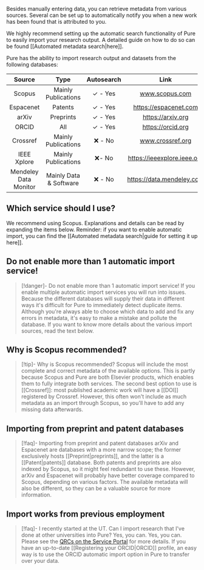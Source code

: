 
Besides manually entering data, you can retrieve metadata from various sources. Several can be set up to automatically notify you when a new work has been found that is attributed to you.

We highly recommend setting up the automatic search functionality of Pure to easily import your research output. A detailed guide on how to do so can be found [[Automated metadata search|here]].

Pure has the ability to import research output and datasets from the following databases:

|      **Source**       |        **Type**        | **Autosearch** |          **Link**           |
| :-------------------: | :--------------------: | :------------: | :-------------------------: |
|        Scopus         |  Mainly Publications   |    ✓ - Yes     |       www.scopus.com        |
|       Espacenet       |        Patents         |    ✓ - Yes     |    https://espacenet.com    |
|         arXiv         |       Preprints        |    ✓ - Yes     |      https://arxiv.org      |
|         ORCID         |          All           |    ✓ - Yes     |      https://orcid.org      |
|       Crossref        |  Mainly Publications   |     ❌ - No     |      www.crossref.org       |
|      IEEE Xplore      |  Mainly Publications   |     ❌- No      | https://ieeexplore.ieee.org |
| Mendeley Data Monitor | Mainly Data & Software |     ❌ - No     |  https://data.mendeley.com  |

## Which service should I use?

We recommend using Scopus. Explanations and details can be read by expanding the items below.
Reminder: if you want to enable automatic import, you can find the [[Automated metadata search|guide for setting it up here]].
## Do not enable more than 1 automatic import service!
> [!danger]- Do not enable more than 1 automatic import service!
> If you enable multiple automatic import services you will run into issues. Because the different databases will supply their data in different ways it's difficult for Pure to immediately detect duplicate items. Although you're always able to choose which data to add and fix any errors in metadata, it's easy to make a mistake and pollute the database. If you want to know more details about the various import sources, read the text below.
## Why is Scopus recommended?
> [!tip]- Why is Scopus recommended?
> Scopus will include the most complete and correct metadata of the available options. This is partly because Scopus and Pure are both Elsevier products, which enables them to fully integrate both services. The second best option to use is [[Crossref]]: most published academic work will have a [[DOI]] registered by Crossref. However, this often won't include as much metadata as an import through Scopus, so you'll have to add any missing data afterwards. 
## Importing from preprint and patent databases
>[!faq]- Importing from preprint and patent databases
> arXiv and Espacenet are databases with a more narrow scope; the former exclusively hosts [[Preprint|preprints]], and the latter is a [[Patent|patents]] database. Both patents and preprints are also indexed by Scopus, so it might feel redundant to use these. However, arXiv and Espacenet will probably have better coverage compared to Scopus, depending on various factors. The available metadata will also be different, so they can be a valuable source for more information.
## Import works from previous employment
> [!faq]- I recently started at the UT. Can I import research that I've done at other universities into Pure?
> Yes, you can. Yes, you can. Please see the [QRCs on the Service Portal](https://www.utwente.nl/en/service-portal/research-support/procedures-facilities/research-information-system-ris#quick-reference-cards) for more details. If you have an up-to-date [[Registering your ORCID|ORCID]] profile, an easy way is to use the ORCID automatic import option in Pure to transfer over your data.
